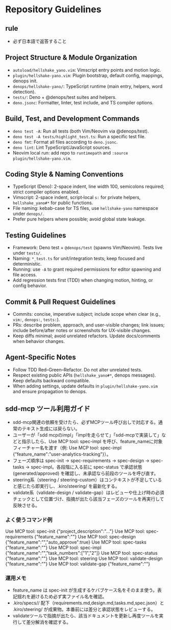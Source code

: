 # Repository Guidelines

## rule

- 必ず日本語で返答すること

## Project Structure & Module Organization

- `autoload/hellshake_yano.vim`: Vimscript entry points and motion logic.
- `plugin/hellshake-yano.vim`: Plugin bootstrap, default config, mappings, denops init.
- `denops/hellshake-yano/`: TypeScript runtime (main entry, helpers, word detection).
- `tests/`: Deno + @denops/test suites and helpers.
- `deno.jsonc`: Formatter, linter, test include, and TS compiler options.

## Build, Test, and Development Commands

- `deno test -A`: Run all tests (both Vim/Neovim via @denops/test).
- `deno test -A tests/highlight_test.ts`: Run a specific test file.
- `deno fmt`: Format all files according to `deno.jsonc`.
- `deno lint`: Lint TypeScript/JavaScript sources.
- Neovim local run: add repo to `runtimepath` and `:source plugin/hellshake-yano.vim`.

## Coding Style & Naming Conventions

- TypeScript (Deno): 2-space indent, line width 100, semicolons required; strict compiler options
  enabled.
- Vimscript: 2-space indent, script‑local `s:` for private helpers, `hellshake_yano#*` for public
  functions.
- File naming: kebab-case for TS files, use `hellshake-yano` namespace under `denops/`.
- Prefer pure helpers where possible; avoid global state leakage.

## Testing Guidelines

- Framework: Deno test + `@denops/test` (spawns Vim/Neovim). Tests live under `tests/`.
- Naming: `*_test.ts` for unit/integration tests; keep focused and deterministic.
- Running: use `-A` to grant required permissions for editor spawning and file access.
- Add regression tests first (TDD) when changing motion, hinting, or config behavior.

## Commit & Pull Request Guidelines

- Commits: concise, imperative subject; include scope when clear (e.g., `vim:`, `denops:`,
  `tests:`).
- PRs: describe problem, approach, and user-visible changes; link issues; include before/after notes
  or screenshots for UX-visible changes.
- Keep diffs minimal; avoid unrelated refactors. Update docs/comments when behavior changes.

## Agent-Specific Notes

- Follow TDD Red–Green–Refactor. Do not alter unrelated tests.
- Respect existing public APIs (`hellshake_yano#*`, denops messages). Keep defaults backward
  compatible.
- When adding settings, update defaults in `plugin/hellshake-yano.vim` and ensure propagation to
  denops.


## sdd-mcp ツール利用ガイド

- sdd-mcp関連の依頼を受けたら、必ずMCPツール呼び出しで対応する。通常のテキスト生成には戻らない。
- ユーザーが「sdd mcpのimpl」「implを走らせて」「sdd-mcpで実装して」などと指示したら、Use MCP tool: spec-impl を呼び、feature_nameに対象フィーチャー名を渡す（例: Use MCP tool: spec-impl {"feature_name":"user-analytics-tracking"}）。
- フェーズ順序は spec-init → spec-requirements → spec-design → spec-tasks → spec-impl。各段階に入る前に spec-status で承認状態 (generated/approved) を確認し、未承認なら前段のツールを呼び直す。
- steering系（steering / steering-custom）はコンテキストが不足していると感じたら即実行し、.kiro/steering/ を最新化する。
- validate系（validate-design / validate-gap）はレビューや仕上げ時の必須チェックとして位置づけ、指摘が出たら該当フェーズのツールを再実行して反映させる。

### よく使うコマンド例

Use MCP tool: spec-init {"project_description":"..."}
Use MCP tool: spec-requirements {"feature_name":"<feature-name>"}
Use MCP tool: spec-design {"feature_name":"<feature-name>","auto_approve":true}
Use MCP tool: spec-tasks {"feature_name":"<feature-name>"}
Use MCP tool: spec-impl {"feature_name":"<feature-name>","task_numbers":["1","2"]}
Use MCP tool: spec-status {"feature_name":"<feature-name>"}
Use MCP tool: steering
Use MCP tool: validate-design {"feature_name":"<feature-name>"}
Use MCP tool: validate-gap {"feature_name":"<feature-name>"}

### 運用メモ

- feature_name は spec-init が生成するケバブケース名をそのまま使う。表記揺れを避けるため必ず実ファイル名を確認。
- .kiro/specs/<feature-name>/ 配下（requirements.md,design.md,tasks.md,spec.json）と .kiro/steering/ が成果物。本番前には差分と承認状態をレビューする。
- validateツールで指摘が出たら、該当ドキュメントを更新し再度ツールを実行して差分解消を確認する。
